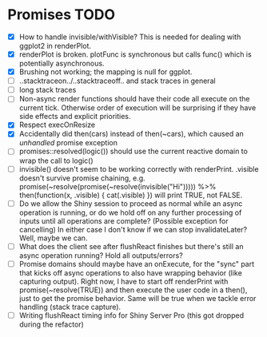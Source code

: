 # Promises TODO

- [x] How to handle invisible/withVisible? This is needed for dealing with ggplot2 in renderPlot.
- [x] renderPlot is broken. plotFunc is synchronous but calls func() which is potentially asynchronous.
- [x] Brushing not working; the mapping is null for ggplot.
- [ ] ..stacktraceon../..stacktraceoff.. and stack traces in general
- [ ] long stack traces
- [ ] Non-async render functions should have their code all execute on the current tick. Otherwise order of execution will be surprising if they have side effects and explicit priorities.
- [x] Respect execOnResize
- [x] Accidentally did then(cars) instead of then(~cars), which caused an *unhandled* promise exception
- [ ] promises::resolved(logic()) should use the current reactive domain to wrap the call to logic()
- [ ] invisible() doesn't seem to be working correctly with renderPrint. .visible doesn't survive promise chaining, e.g. promise(~resolve(promise(~resolve(invisible("Hi"))))) %>% then(function(x, .visible) { cat(.visible) }) will print TRUE, not FALSE.
- [ ] Do we allow the Shiny session to proceed as normal while an async operation is running, or do we hold off on any further processing of inputs until all operations are complete? (Possible exception for cancelling) In either case I don't know if we can stop invalidateLater? Well, maybe we can.
- [ ] What does the client see after flushReact finishes but there's still an async operation running? Hold all outputs/errors?
- [ ] Promise domains should maybe have an onExecute, for the "sync" part that kicks off async operations to also have wrapping behavior (like capturing output). Right now, I have to start off renderPrint with promise(~resolve(TRUE)) and then execute the user code in a then(), just to get the promise behavior. Same will be true when we tackle error handling (stack trace capture).
- [ ] Writing flushReact timing info for Shiny Server Pro (this got dropped during the refactor)
